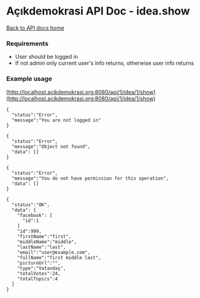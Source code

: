 # Açıkdemokrasi API Doc - idea.show

[Back to API docs home](Home)

### Requirements
- User should be logged in
- If not admin only current user's info returns, otherwise user info returns

### Example usage

[http://localhost.acikdemokrasi.org:8080/api/1/idea/1/show](http://localhost.acikdemokrasi.org:8080/api/1/idea/1/show)

```
{
  "status":"Error",
  "message":"You are not logged in"
}
```
```
{
  "status":"Error",
  "message":"Object not found",
  "data": []
}
```
```
{
  "status":"Error",
  "message":"You do not have permission for this operation",
  "data": []
}
```
```
{
  "status":"OK",
  "data": {
    "facebook": [
      "id":1
    ]
    "id":999,
    "firstName":"first",
    "middleName":"middle",
    "lastName":"last",
    "email":"user@example.com",
    "fullName":"first middle last",
    "pictureUrl":"",
    "type":"Vatandaş",
    "totalVotes":24,
    "totalTopics":4
  }
}
```